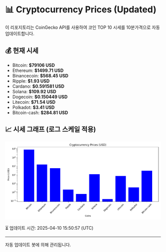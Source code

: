 
# 📊 Cryptocurrency Prices (Updated)

이 리포지토리는 CoinGecko API를 사용하여 코인 TOP 10 시세를 10분가격으로 자동 업데이트합니다.

## 💰 현재 시세
- Bitcoin: **$79106 USD**
- Ethereum: **$1499.71 USD**
- Binancecoin: **$568.45 USD**
- Ripple: **$1.93 USD**
- Cardano: **$0.591581 USD**
- Solana: **$109.92 USD**
- Dogecoin: **$0.150449 USD**
- Litecoin: **$71.54 USD**
- Polkadot: **$3.41 USD**
- Bitcoin-cash: **$284.81 USD**

## 📈 시세 그래프 (로그 스케일 적용)
![Crypto Prices](crypto_prices.png)

⏳ 업데이트 시간: 2025-04-10 15:50:57 (UTC)

---
자동 업데이트 봇에 의해 관리됩니다.
